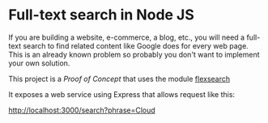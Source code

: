 # Full-text search in Node JS

If you are building a website, e-commerce, a blog, etc., you will need a full-text search to find related content like Google does for every web page. This is an already known problem so probably you don't want to implement your own solution.

This project is a _Proof of Concept_ that uses the module [flexsearch](https://www.npmjs.com/package/flexsearch)

It exposes a web service using Express that allows request like this:

[http://localhost:3000/search?phrase=Cloud](http://localhost:3000/search?phrase=Cloud)
